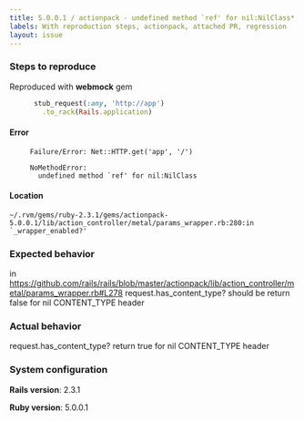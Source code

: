 ```yaml
---
title: 5.0.0.1 / actionpack - undefined method `ref' for nil:NilClass*
labels: With reproduction steps, actionpack, attached PR, regression
layout: issue
---
```


### Steps to reproduce

Reproduced with **webmock** gem

``` ruby
      stub_request(:any, 'http://app')
        .to_rack(Rails.application)
```
#### Error

```
     Failure/Error: Net::HTTP.get('app', '/')

     NoMethodError:
       undefined method `ref' for nil:NilClass
```
#### Location

```
~/.rvm/gems/ruby-2.3.1/gems/actionpack-5.0.0.1/lib/action_controller/metal/params_wrapper.rb:280:in `_wrapper_enabled?'
```
### Expected behavior

in https://github.com/rails/rails/blob/master/actionpack/lib/action_controller/metal/params_wrapper.rb#L278 request.has_content_type? should be return false for nil CONTENT_TYPE header
### Actual behavior

 request.has_content_type? return true for nil CONTENT_TYPE header
### System configuration

**Rails version**: 2.3.1

**Ruby version**: 5.0.0.1

